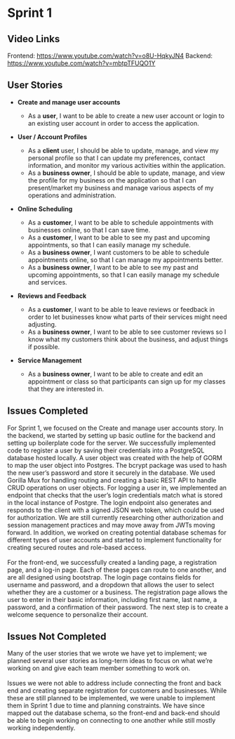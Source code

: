 # Sprint 1

## Video Links
Frontend: https://www.youtube.com/watch?v=o8U-HqkyJN4
Backend: https://www.youtube.com/watch?v=mbtpTFUQO1Y

## User Stories
* **Create and manage user accounts**
  * As a **user**, I want to be able to create a new user account or login to an existing user account in order to access the application.
* **User / Account Profiles**
  * As a **client** user, I should be able to update, manage, and view my personal profile so that I can update my preferences, contact information, and monitor my various activities within the application.
  * As a **business owner**, I should be able to update, manage, and view the profile for my business on the application so that I can present/market my business and manage various aspects of my operations and administration.

* **Online Scheduling**
  * As a **customer**, I want to be able to schedule appointments with businesses online, so that I can save time.
  * As a **customer**, I want to be able to see my past and upcoming appointments, so that I can easily manage my schedule.
  * As a **business owner**, I want customers to be able to schedule appointments online, so that I can manage my appointments better.
  * As a **business owner**, I want to be able to see my past and upcoming appointments, so that I can easily manage my schedule and services.

* **Reviews and Feedback**
  * As a **customer**, I want to be able to leave reviews or feedback in order to let businesses know what parts of their services might need adjusting.
  * As a **business owner**, I want to be able to see customer reviews so I know what my customers think about the business, and adjust things if possible.

* **Service Management**
  * As a **business owner**, I want to be able to create and edit an appointment or class so that participants can sign up for my classes that they are interested in.


## Issues Completed
For Sprint 1, we focused on the Create and manage user accounts story. In the backend, we started by setting up basic outline for the backend and setting up boilerplate code for the server. We successfully implemented code to register a user by saving their credentials into a PostgreSQL database hosted locally. A user object was created with the help of GORM to map the user object into Postgres. The bcrypt package was used to hash the new user’s password and store it securely in the database. We used Gorilla Mux for handling routing and creating a basic REST API to handle CRUD operations on user objects. For logging a user in, we implemented an endpoint that checks that the user’s login credentials match what is stored in the local instance of Postgre. The login endpoint also generates and responds to the client with a signed JSON web token, which could be used for authorization. We are still currently researching other authorization and session management practices and may move away from JWTs moving forward. In addition, we worked on creating potential database schemas for different types of user accounts and started to implement functionality for creating secured routes and role-based access.
<br/><br/>
For the front-end, we successfully created a landing page, a registration page, and a log-in page. Each of these pages can route to one another, and are all designed using bootstrap. The login page contains fields for username and password, and a dropdown that allows the user to select whether they are a customer or a business. The registration page allows the user to enter in their basic information, including first name, last name, a password, and a confirmation of their password. The next step is to create a welcome sequence to personalize their account.


## Issues Not Completed
Many of the user stories that we wrote we have yet to implement; we planned several user stories as long-term ideas to focus on what we’re working on and give each team member something to work on. 
<br/><br/>
Issues we were not able to address include connecting the front and back end and creating separate registration for customers and businesses. While these are still planned to be implemented, we were unable to implement them in Sprint 1 due to time and planning constraints. We have since mapped out the database schema, so the front-end and back-end should be able to begin working on connecting to one another while still mostly working independently. 
